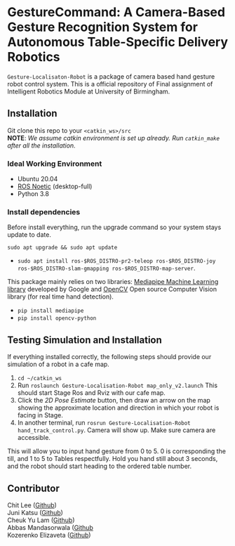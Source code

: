# GestureCommand: A Camera-Based Gesture Recognition System for Autonomous Table-Specific Delivery Robotics

`Gesture-Localisaton-Robot` is a package of camera based hand gesture robot control system. This is a official repository of Final assignment of Intelligent Robotics Module at University of Birmingham. <br />

## Installation

Git clone this repo to your `<catkin_ws>/src` <br />
**NOTE**: *We assume catkin environment is set up already. Run `catkin_make` after all the installation.*

### Ideal Working Environment

- Ubuntu 20.04
- [ROS Noetic](http://wiki.ros.org/noetic/Installation/Ubuntu)
(desktop-full)
- Python 3.8

### Install dependencies

Before install everything, run the upgrade command so your system stays update to date.
```
sudo apt upgrade && sudo apt update
```
- `sudo apt install ros-$ROS_DISTRO-pr2-teleop ros-$ROS_DISTRO-joy ros-$ROS_DISTRO-slam-gmapping ros-$ROS_DISTRO-map-server`.

This package mainly relies on two libraries: [Mediapipe Machine
Learning library](https://github.com/google/mediapipe) developed by Google and [OpenCV](https://github.com/opencv/opencv) Open
source Computer Vision library (for real time hand detection). <br />
- `pip install mediapipe`
- `pip install opencv-python`

## Testing Simulation and Installation

If everything installed correctly, the following steps should provide
our simulation of a robot in a cafe map.

1. `cd ~/catkin_ws`
2. Run `roslaunch Gesture-Localisation-Robot map_only_v2.launch`
This should start Stage Ros and Rviz with our cafe map.
3. Click the *2D Pose Estimate* button, then draw an arrow on the map showing the
approximate location and direction in which your robot is facing in Stage. 
4. In another terminal, run `rosrun Gesture-Localisation-Robot hand_track_control.py`. Camera will show up. Make sure camera are accessible.

This will allow you to input hand gesture from 0 to 5. 0 is corresponding the till, and 1 to 5 to Tables respectfully. Hold you hand still about 3 seconds, and the robot should start heading to the ordered table number.

## Contributor

Chit Lee ([Github](https://github.com/chit-uob))<br />
Juni Katsu ([Github](https://github.com/JuniJoo))<br />
Cheuk Yu Lam ([Github](https://github.com/winter7eaf))<br />
Abbas Mandasorwala ([Github](https://github.com/abbas-119)<br />
Kozerenko Elizaveta ([Github](https://github.com/IBMr))<br />

[//]: # (## Alternative testing with Move_base library)

[//]: # ()
[//]: # (This is testing with Path_finding library `move_base`)

[//]: # (Joint recog.:<br />)

[//]: # ()
[//]: # ()
[//]: # (https://developers.google.com/mediapipe/solutions/vision/gesture_recognizer/python#live-stream)

[//]: # ()
[//]: # (IMPORTANT IMPORTS:<br />)

[//]: # (import cv2 <br />)

[//]: # (import tensorflow as tf  # or import torch)

[//]: # ()
[//]: # (https://github.com/ahmetgunduz/Real-time-GesRec)

[//]: # (https://github.com/MahmudulAlam/Unified-Gesture-and-Fingertip-Detection)

[//]: # (https://github.com/ErickWendel/live-recognizing-multiple-gestures-tensorflowjs <br />)

[//]: # ()
[//]: # ()
[//]: # (https://github.com/kinivi/hand-gesture-recognition-mediapipe)

[//]: # ()
[//]: # (### Nav Stack with Stage. )

[//]: # (Git clone the following link to your `<catkin_ws>/src` <br />)

[//]: # (https://github.com/ros-planning/navigation_tutorial  <br />)

[//]: # (Then run the following. Use 2D goal arrow to set the goal.)

[//]: # (```commandline)

[//]: # (roscore)

[//]: # ()
[//]: # (//change in to new terminal)

[//]: # ()
[//]: # (roslaunch navigation_stage move_base_amcl_2.5cm.launch)

[//]: # (```)

[//]: # (Change the last part respectively )

[//]: # ()
[//]: # (Install:)

[//]: # (mediapipe)

[//]: # (opencv)
